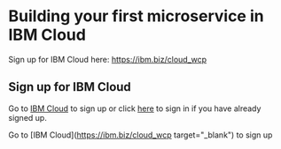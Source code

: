 # Building your first microservice in IBM Cloud

Sign up for IBM Cloud here:  <a href="https://ibm.biz/cloud_wcp" target="_blank">https://ibm.biz/cloud_wcp</a>

## Sign up for IBM Cloud

Go to <a href='https://ibm.biz/cloud_wcp' target='_blank'>IBM Cloud</a> to sign up or click <a href="https://console.bluemix.net" target="_blank">here</a> to sign in if you have already signed up.

Go to [IBM Cloud](https://ibm.biz/cloud_wcp target="_blank") to sign up